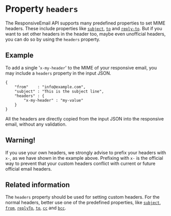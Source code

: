 # Property `headers`

The ResponsiveEmail API supports many predefined properties to set MIME headers.
These include properties like <a href="/support/json/property-subject">`subject`</a>,
<a href="/support/json/property-to">`to`</a> and <a href="/support/json/property-reply-to">`reply-to`</a>.
But if you want to set other headers in the header too, maybe even unofficial
headers, you can do so by using the `headers` property.

## Example

To add a single '`x-my-header`' to the MIME of your responsive email, you
may include a `headers` property in the input JSON.

    {
        "from"    : "info@example.com",
        "subject" : "This is the subject line",
        "headers" : {
            "x-my-header" : "my-value"
        }
    }

All the headers are directly copied from the input JSON into the responsive
email, without any validation.

## Warning!

If you use your own headers, we strongly advise to prefix
your headers with `x-`, as we have shown in the example above.
Prefixing with
`x-` is the official way to prevent that your custom headers conflict
with current or future official email headers.

## Related information

The `headers` property should be used for setting custom headers. For
the normal headers, better use one of the predefined properties, like
<a href="/support/json/property-subject"><code>subject</code></a>,
<a href="/support/json/property-from"><code>from</code></a>,
<a href="/support/json/property-reply-to"><code>replyTo</code></a>,
<a href="/support/json/property-to"><code>to</code></a>,
<a href="/support/json/property-cc"><code>cc</code></a> and
<a href="/support/json/property-bcc"><code>bcc</code></a>.
